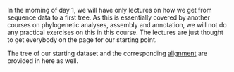 In the morning of day 1, we will have only lectures on how we get from sequence data to a first tree. As this is essentially covered by another courses on phylogenetic analyses, assembly and annotation, we will not do any practical exercises on this in this course. The lectures are just thought to get everybody on the page for our starting point.

The tree of our starting dataset and the corresponding [alignment](week1_day1_morning/Matrix_Concatenated_Para_Conta_supermatrix.fas) are provided in here as well.
